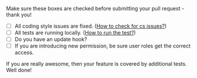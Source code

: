 Make sure these boxes are checked before submitting your pull request - thank you!

- [ ] All coding style issues are fixed. ([How to check for cs issues?](https://github.com/BurdaMagazinOrg/thunder-dev-tools/blob/master/README.md#code-style-guidelines))
- [ ] All tests are running locally. ([How to run the test?](https://github.com/BurdaMagazinOrg/thunder-distribution/blob/8.x-1.x/docs/development.md#how-to-run-the-tests))
- [ ] Do you have an update hook?
- [ ] If you are introducing new permission, be sure user roles get the correct access.

If you are really awesome, then your feature is covered by additional tests. Well done!
